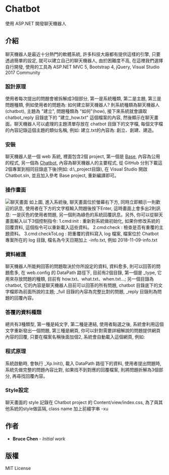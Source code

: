 # Chatbot

使用 ASP.NET 開發聊天機器人

## 介紹

聊天機器人是最近十分熱門的軟體系統, 許多科技大廠都有提供這樣的引擎, 只要透過簡單的設定, 就可以建立自己的聊天機器人, 由於困難度不高, 在這裡我們選擇自行開發, 使用的工具為 ASP.NET MVC 5, Bootstrap 4, jQuery, Visual Studio 2017 Community

### 設計原理

使用者每次提出的問題會被拆解成3個部分, 第一是系統種類, 第二是主題, 第三是問題種類, 例如使用者的問題為: 如何建立聊天機器人? 則系統種類為聊天機器人(chatbot), 主題為 "建立", 問題種類為 "如何"(how), 接下來系統就會讀取 chatbot\_reply 目錄底下的 "建立_how.txt" 這個檔案的內容, 然後顯示在聊天畫面。聊天機器人可以處理的主題清單存放在 chatbot 目錄下的文字檔, 每個文字檔的內容記錄這個主題的類似名稱, 例如: 建立.txt的內容為: 創立、創建、建造。

### 安裝

聊天機器人是一個 web 系統, 裡面包含2個 project, 第一個是 [Base](https://github.com/bruce66tw/Base), 內容為公用的程式, 另一個為 [Chatbot](https://github.com/bruce66tw/Chatbot), 內容為聊天機器人的主要程式, 從 GitHub 分別下載這2個專案到相同目錄底下後(例如: d:\\_project目錄), 在 Visual Studio 開啟 Chatbot.sln, 並且加入參考 Base project, 重新編譯即可。 

### 操作畫面

![聊天畫面](https://az787680.vo.msecnd.net/user/bruce/4a8c90ca-f3b9-42df-98c0-4e8615284b2e/1541914577_01209.png)
如上圖, 進入系統後, 聊天畫面位於螢幕右下方, 同時立即顯示一則歡迎的訊息, 使用者在下方的文字框輸入問題後按下Enter, 這時畫面上會多出2則訊息: 一是灰色的使用者問題, 另一個則為綠色的系統回覆訊息。另外, 你可以從聊天畫面輸入以下3個控制指令:
1.cmd:init : 重新對系統做初始化, 如果你修改系統的回覆資料, 這個指令可以重新載入這些資料。
2.cmd:check : 檢查是否有重覆的主題資料。
3.cmd:checkToLog : 把重覆的資料寫入 log 檔案, 檔案位於 Chatbot 專案所在的 log 目錄, 檔名為今天日期加上 -info.txt, 例如 2018-11-09-info.txt

### 資料維護

聊天機器人所能夠回答的問題取決於你所設定的資料, 資料愈多, 則可以回答的問題愈多, 在 web.config 的 DataPath 路徑下, 目前有2個目錄, 第一個是 _type, 它用來存放問題的種類, 目前有 how.txt、what.txt、when.txt...; 另一個目錄為 chatbot, 它的內容是聊天機器人目前可以回答的所有問題, chatbot 目錄底下的文字檔即為前面所說的主題; _full 目錄的內容為完整比對的問題, _reply 目錄則為問題的回覆內容。

### 答覆的資料種類

總共有3種類型, 第一種是純文字, 第二種是連結, 使用者點選之後, 系統會利用這個文字重新發出一個問題, 第三種是網頁, 你可以針對需要詳細解說的問題提供網頁內容的回覆, 只要在檔案名稱後面加個2, 系統會自動載入這個網頁, 例如:

### 程式原理

系統啟動時, 會執行 _Xp.Init(), 載入 DataPath 路徑下的資料, 使用者提出問題時, 系統先做完整的問題內容比對, 如果找不到對應的回覆檔案, 則將問題折解為3個部分, 再尋找回覆內容。

### Style設定

聊天畫面的 style 記錄在 Chatbot project 的 Content/view/index.css, 為了與其他系統的style做區隔, class name 加上前綴字串 -xu

## 作者

* **Bruce Chen** - *Initial work*

## 版權

MIT License
